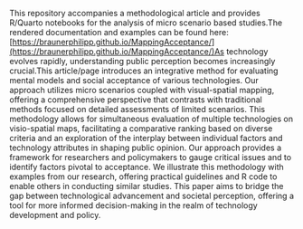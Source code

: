 This repository accompanies a methodological article and provides R/Quarto notebooks for the analysis of micro scenario based studies.The rendered documentation and examples can be found here:[https://braunerphilipp.github.io/MappingAcceptance/](https://braunerphilipp.github.io/MappingAcceptance/)As technology evolves rapidly, understanding public perception becomes increasingly crucial.This article/page introduces an integrative method for evaluating mental models and social acceptance of various technologies. Our approach utilizes micro scenarios coupled with visual-spatial mapping, offering a comprehensive perspective that contrasts with traditional methods focused on detailed assessments of limited scenarios. This methodology allows for simultaneous evaluation of multiple technologies on visio-spatial maps, facilitating a comparative ranking based on diverse criteria and an exploration of the interplay between individual factors and technology attributes in shaping public opinion. Our approach provides a framework for researchers and policymakers to gauge critical issues and to identify factors pivotal to acceptance. We illustrate this methodology with examples from our research, offering practical guidelines and R code to enable others in conducting similar studies. This paper aims to bridge the gap between technological advancement and societal perception, offering a tool for more informed decision-making in the realm of technology development and policy.
